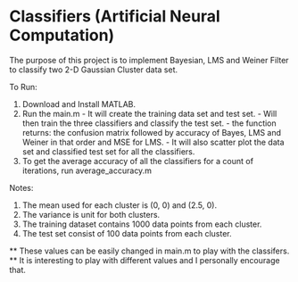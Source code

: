 Classifiers (Artificial Neural Computation)
===============

The purpose of this project is to implement Bayesian, LMS and Weiner Filter to classify two 2-D Gaussian Cluster data set.

To Run:
  1. Download and Install MATLAB.
  2. Run the main.m
    - It will create the training data set and test set.
    - Will then train the three classifiers and classify the test set.
    - the function returns: the confusion matrix followed by accuracy of Bayes, LMS and Weiner in that order and MSE for LMS.
    - It will also scatter plot the data set and classified test set for all the classifiers.
  3. To get the average accuracy of all the classifiers for a count of iterations, run average_accuracy.m
  
Notes:
  1. The mean used for each cluster is (0, 0) and (2.5, 0).
  2. The variance is unit for both clusters.
  3. The training dataset contains 1000 data points from each cluster.
  4. The test set consist of 100 data points from each cluster.
  
  ** These values can be easily changed in main.m to play with the classifers.
  ** It is interesting to play with different values and I personally encourage that.

